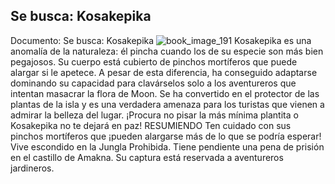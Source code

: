 ## Se busca: Kosakepika
Documento: Se busca: Kosakepika
![book_image_191](https://media.discordapp.net/attachments/1105643336989159555/1105647874982817842/191.jpg)
Kosakepika es una anomalía de la naturaleza: él pincha cuando los de su especie son más bien pegajosos. Su cuerpo está cubierto de pinchos mortíferos que puede alargar si le apetece. A pesar de esta diferencia, ha conseguido adaptarse dominando su capacidad para clavárselos solo a los aventureros que intentan masacrar la flora de Moon. Se ha convertido en el protector de las plantas de la isla y es una verdadera amenaza para los turistas que vienen a admirar la belleza del lugar. ¡Procura no pisar la más mínima plantita o Kosakepika no te dejará en paz!
RESUMIENDO
Ten cuidado con sus pinchos mortíferos que ¡pueden alargarse más de lo que se podría esperar!
Vive escondido en la Jungla Prohibida.
Tiene pendiente una pena de prisión en el castillo de Amakna.
Su captura está reservada a aventureros jardineros.
